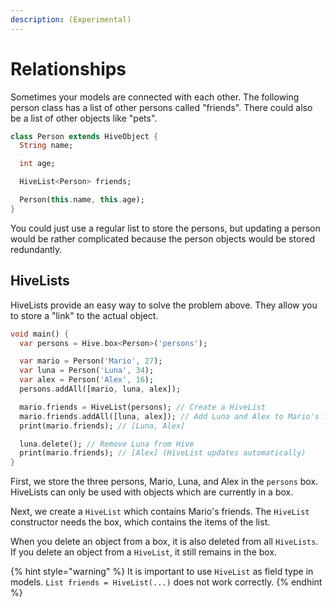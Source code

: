 ```yaml
---
description: (Experimental)
---
```


# Relationships

Sometimes your models are connected with each other. The following person class has a list of other persons called "friends". There could also be a list of other objects like "pets".

```dart
class Person extends HiveObject {
  String name;

  int age;

  HiveList<Person> friends;

  Person(this.name, this.age);
}
```

You could just use a regular list to store the persons, but updating a person would be rather complicated because the person objects would be stored redundantly.

## HiveLists

HiveLists provide an easy way to solve the problem above. They allow you to store a "link" to the actual object.

```dart
void main() {
  var persons = Hive.box<Person>('persons');

  var mario = Person('Mario', 27);
  var luna = Person('Luna', 34);
  var alex = Person('Alex', 16);
  persons.addAll([mario, luna, alex]);

  mario.friends = HiveList(persons); // Create a HiveList
  mario.friends.addAll([luna, alex]); // Add Luna and Alex to Mario's friends
  print(mario.friends); // [Luna, Alex]

  luna.delete(); // Remove Luna from Hive
  print(mario.friends); // [Alex] (HiveList updates automatically)
}
```

First, we store the three persons, Mario, Luna, and Alex in the `persons` box. HiveLists can only be used with objects which are currently in a box.

Next, we create a `HiveList` which contains Mario's friends. The `HiveList` constructor needs the box, which contains the items of the list.

When you delete an object from a box, it is also deleted from all `HiveLists`. If you delete an object from a `HiveList`, it still remains in the box.

{% hint style="warning" %}
It is important to use `HiveList` as field type in models. `List friends = HiveList(...)` does not work correctly.
{% endhint %}

